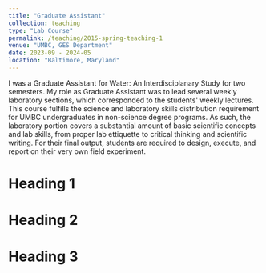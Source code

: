 ```yaml
---
title: "Graduate Assistant"
collection: teaching
type: "Lab Course"
permalink: /teaching/2015-spring-teaching-1
venue: "UMBC, GES Department"
date: 2023-09 - 2024-05
location: "Baltimore, Maryland"
---
```


I was a Graduate Assistant for Water: An Interdisciplanary Study for two semesters. My role as Graduate Assistant was to lead several weekly laboratory sections, which corresponded to the students' weekly lectures. This course fulfills the science and laboratory skills distribution requirement for UMBC undergraduates in non-science degree programs. As such, the laboratory portion covers a substantial amount of basic scientific concepts and lab skills, from proper lab ettiquette to critical thinking and scientific writing. For their final output, students are required to design, execute, and report on their very own field experiment. 

Heading 1
======

Heading 2
======

Heading 3
======
